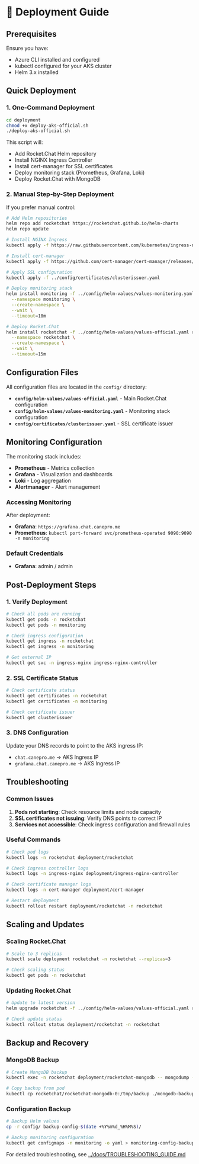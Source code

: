 # 🚀 Deployment Guide

## Prerequisites

Ensure you have:
- Azure CLI installed and configured
- kubectl configured for your AKS cluster
- Helm 3.x installed

## Quick Deployment

### 1. One-Command Deployment

```bash
cd deployment
chmod +x deploy-aks-official.sh
./deploy-aks-official.sh
```

This script will:
- Add Rocket.Chat Helm repository
- Install NGINX Ingress Controller
- Install cert-manager for SSL certificates
- Deploy monitoring stack (Prometheus, Grafana, Loki)
- Deploy Rocket.Chat with MongoDB

### 2. Manual Step-by-Step Deployment

If you prefer manual control:

```bash
# Add Helm repositories
helm repo add rocketchat https://rocketchat.github.io/helm-charts
helm repo update

# Install NGINX Ingress
kubectl apply -f https://raw.githubusercontent.com/kubernetes/ingress-nginx/controller-v1.8.2/deploy/static/provider/cloud/deploy.yaml

# Install cert-manager
kubectl apply -f https://github.com/cert-manager/cert-manager/releases/download/v1.14.3/cert-manager.yaml

# Apply SSL configuration
kubectl apply -f ../config/certificates/clusterissuer.yaml

# Deploy monitoring stack
helm install monitoring -f ../config/helm-values/values-monitoring.yaml rocketchat/monitoring \
  --namespace monitoring \
  --create-namespace \
  --wait \
  --timeout=10m

# Deploy Rocket.Chat
helm install rocketchat -f ../config/helm-values/values-official.yaml rocketchat/rocketchat \
  --namespace rocketchat \
  --create-namespace \
  --wait \
  --timeout=15m
```

## Configuration Files

All configuration files are located in the `config/` directory:

- **`config/helm-values/values-official.yaml`** - Main Rocket.Chat configuration
- **`config/helm-values/values-monitoring.yaml`** - Monitoring stack configuration
- **`config/certificates/clusterissuer.yaml`** - SSL certificate issuer

## Monitoring Configuration

The monitoring stack includes:

- **Prometheus** - Metrics collection
- **Grafana** - Visualization and dashboards
- **Loki** - Log aggregation
- **Alertmanager** - Alert management

### Accessing Monitoring

After deployment:
- **Grafana**: `https://grafana.chat.canepro.me`
- **Prometheus**: `kubectl port-forward svc/prometheus-operated 9090:9090 -n monitoring`

### Default Credentials

- **Grafana**: admin / admin

## Post-Deployment Steps

### 1. Verify Deployment

```bash
# Check all pods are running
kubectl get pods -n rocketchat
kubectl get pods -n monitoring

# Check ingress configuration
kubectl get ingress -n rocketchat
kubectl get ingress -n monitoring

# Get external IP
kubectl get svc -n ingress-nginx ingress-nginx-controller
```

### 2. SSL Certificate Status

```bash
# Check certificate status
kubectl get certificates -n rocketchat
kubectl get certificates -n monitoring

# Check certificate issuer
kubectl get clusterissuer
```

### 3. DNS Configuration

Update your DNS records to point to the AKS ingress IP:
- `chat.canepro.me` → AKS Ingress IP
- `grafana.chat.canepro.me` → AKS Ingress IP

## Troubleshooting

### Common Issues

1. **Pods not starting**: Check resource limits and node capacity
2. **SSL certificates not issuing**: Verify DNS points to correct IP
3. **Services not accessible**: Check ingress configuration and firewall rules

### Useful Commands

```bash
# Check pod logs
kubectl logs -n rocketchat deployment/rocketchat

# Check ingress controller logs
kubectl logs -n ingress-nginx deployment/ingress-nginx-controller

# Check certificate manager logs
kubectl logs -n cert-manager deployment/cert-manager

# Restart deployment
kubectl rollout restart deployment/rocketchat -n rocketchat
```

## Scaling and Updates

### Scaling Rocket.Chat

```bash
# Scale to 3 replicas
kubectl scale deployment rocketchat -n rocketchat --replicas=3

# Check scaling status
kubectl get pods -n rocketchat
```

### Updating Rocket.Chat

```bash
# Update to latest version
helm upgrade rocketchat -f ../config/helm-values/values-official.yaml rocketchat/rocketchat -n rocketchat

# Check update status
kubectl rollout status deployment/rocketchat -n rocketchat
```

## Backup and Recovery

### MongoDB Backup

```bash
# Create MongoDB backup
kubectl exec -n rocketchat deployment/rocketchat-mongodb -- mongodump --out /tmp/backup

# Copy backup from pod
kubectl cp rocketchat/rocketchat-mongodb-0:/tmp/backup ./mongodb-backup-$(date +%Y%m%d_%H%M%S)
```

### Configuration Backup

```bash
# Backup Helm values
cp -r config/ backup-config-$(date +%Y%m%d_%H%M%S)/

# Backup monitoring configuration
kubectl get configmaps -n monitoring -o yaml > monitoring-config-backup.yaml
```

For detailed troubleshooting, see [../docs/TROUBLESHOOTING_GUIDE.md](../docs/TROUBLESHOOTING_GUIDE.md)
